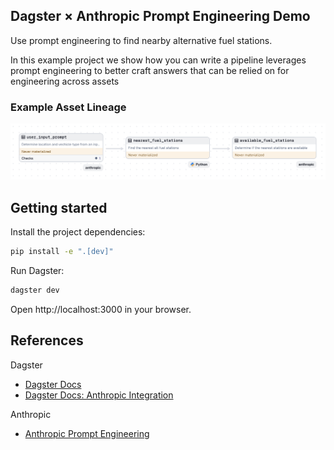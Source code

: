 ## Dagster × Anthropic Prompt Engineering Demo

Use prompt engineering to find nearby alternative fuel stations.

In this example project we show how you can write a pipeline leverages prompt
engineering to better craft answers that can be relied on for engineering
across assets

### Example Asset Lineage

![Screenshot Dagster Lineage](_static/screenshot_dagster_lineage.png)

## Getting started

Install the project dependencies:

```sh
pip install -e ".[dev]"
```

Run Dagster:

```sh
dagster dev
```

Open http://localhost:3000 in your browser.

## References

Dagster

- [Dagster Docs](https://docs.dagster.io/)
- [Dagster Docs: Anthropic Integration](https://docs.dagster.io/integrations/anthropic)

Anthropic

- [Anthropic Prompt Engineering](https://docs.anthropic.com/en/docs/build-with-claude/prompt-engineering/overview)
